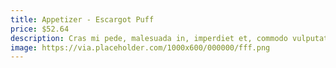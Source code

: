 ```yaml
---
title: Appetizer - Escargot Puff
price: $52.64
description: Cras mi pede, malesuada in, imperdiet et, commodo vulputate, justo. In blandit ultrices enim. Lorem ipsum dolor sit amet, consectetuer adipiscing elit.
image: https://via.placeholder.com/1000x600/000000/fff.png
---
```


